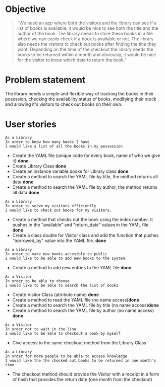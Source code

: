 # Objective 
 
 > "We need an app where both the visitors and the library can see if a list of books is available, it would be nice to see both the title and the author of the book. The library needs to store these books in a file where we can easily check if a book is available or not. The library also needs the visitors to check out books after finding the title they want. Depending on the time of the checkout the library needs the books to be returned within a month and obviously, it would be nice for the visitor to know which date to return the book."
 
# Problem statement
The library needs a simple and flexible way of tracking the books in their posession, checking the availability status of books, modifying their stock and allowing it's visitors to check out books on their own.


# User stories

```
As a Library
In order to know how many books I have
I would like a list of all the books in my possession
```


* Create the YAML file (unique code for every book, name of who we give it) **done**
* Create Library Class **done**
* Create an instance variable books for Library class **done**
* Create a method to search the YAML file by title, the method returns all data **done**
* Create a method to search the YAML file by author, the method returns all data **done**

```
As a Library
In order to serve my visitors efficiently
I would like to check out books for my visitors.
```

* Create a method that checks out the book using the index number. It pushes in the "available" and "return_date" values in the YAML file. **done**
* Create a class double for Visitor class and add the function that pushes "borrowed_by" value into the YAML file. **done**


```
As a Library
In order to make new books accesible to public
I would like to be able to add new books to the system.
```

* Create a method to add new entries to the YAML file **done**


```
As a Visitor
In order to be able to choose
I would like to be able to search the list of books
```

* Create Visitor Class (attribute name) **done**
* Create a method to read the YAML file (no name access)**done**
* Create a method to search the YAML file by title (no name access)**done**
* Create a method to search the YAML file by author (no name access) **done** 

```
As a Visitor
In order not to wait in the line
I would like to be able to checkout a book by myself
```

* Give access to the same checkout method from the Library Class

```
As a Library
In order for more people to be able to access knowledge
I would like the the checked out books to be returned in one month's time
```

* The checkout method should provide the Visitor with a receipt in a form of hash that provides the return date (one month from the checkout)










